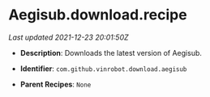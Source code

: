 # Aegisub.download.recipe

_Last updated 2021-12-23 20:01:50Z_

- **Description**: Downloads the latest version of Aegisub.

- **Identifier**: `com.github.vinrobot.download.aegisub`

- **Parent Recipes**: `None`
